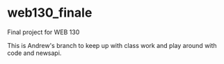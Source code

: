 # web130_finale
Final project for WEB 130

This is Andrew's branch to keep up with class work and play around with code and newsapi.

